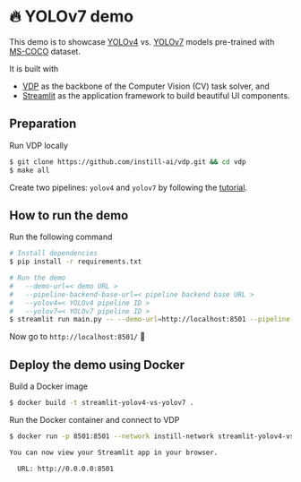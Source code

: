 # 🔥 YOLOv7 demo

This demo is to showcase [YOLOv4](https://github.com/AlexeyAB/darknet) vs. [YOLOv7](https://github.com/WongKinYiu/yolov7) models pre-trained with [MS-COCO](https://cocodataset.org) dataset. 

It is built with
- [VDP](https://github.com/instill-ai/vdp) as the backbone of the Computer Vision (CV) task solver, and
- [Streamlit](https://streamlit.io) as the application framework to build beautiful UI components.

## Preparation
Run VDP locally

```bash
$ git clone https://github.com/instill-ai/vdp.git && cd vdp
$ make all
```

 Create two pipelines: `yolov4` and `yolov7` by following the [tutorial](https://blog.instill.tech/vdp-streamlit-yolov4-vs-yolov7).

## How to run the demo
Run the following command
```bash
# Install dependencies
$ pip install -r requirements.txt

# Run the demo
#   --demo-url=< demo URL >
#   --pipeline-backend-base-url=< pipeline backend base URL >
#   --yolov4=< YOLOv4 pipeline ID >
#   --yolov7=< YOLOv7 pipeline ID >
$ streamlit run main.py -- --demo-url=http://localhost:8501 --pipeline-backend-base-url=http://localhost:8081 --yolov4=yolov4 --yolov7=yolov7
```
Now go to `http://localhost:8501/` 🎉

## Deploy the demo using Docker
Build a Docker image
```bash
$ docker build -t streamlit-yolov4-vs-yolov7 .
```
Run the Docker container and connect to VDP 
```bash
$ docker run -p 8501:8501 --network instill-network streamlit-yolov4-vs-yolov7 -- --demo-url=http://localhost:8501 --pipeline-backend-base-url=http://pipeline-backend:8081 --yolov4=yolov4 --yolov7=yolov7

You can now view your Streamlit app in your browser.

  URL: http://0.0.0.0:8501

```
